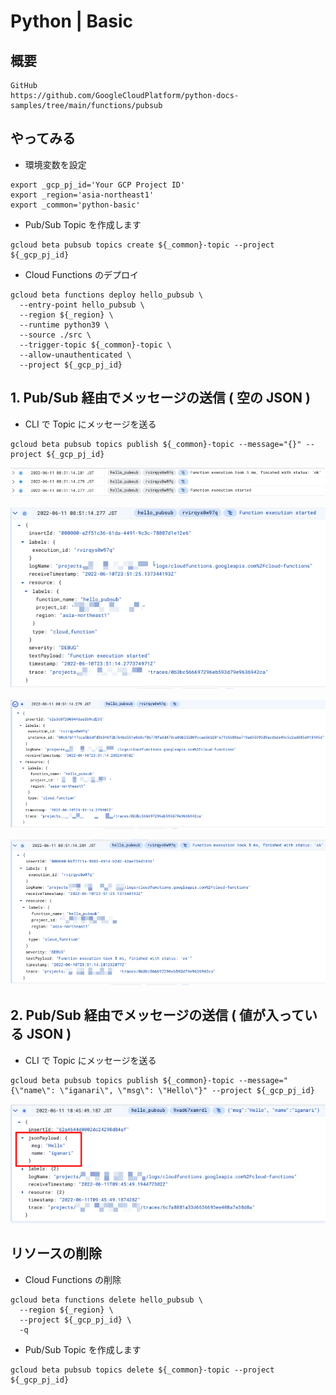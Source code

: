 # Python | Basic

## 概要

```
GitHub
https://github.com/GoogleCloudPlatform/python-docs-samples/tree/main/functions/pubsub
```

## やってみる

+ 環境変数を設定

```
export _gcp_pj_id='Your GCP Project ID'
export _region='asia-northeast1'
export _common='python-basic'
```

+ Pub/Sub Topic を作成します

```
gcloud beta pubsub topics create ${_common}-topic --project ${_gcp_pj_id}
```

+ Cloud Functions のデプロイ

```
gcloud beta functions deploy hello_pubsub \
  --entry-point hello_pubsub \
  --region ${_region} \
  --runtime python39 \
  --source ./src \
  --trigger-topic ${_common}-topic \
  --allow-unauthenticated \
  --project ${_gcp_pj_id}
```

## 1. Pub/Sub 経由でメッセージの送信 ( 空の JSON )

+ CLI で Topic にメッセージを送る

```
gcloud beta pubsub topics publish ${_common}-topic --message="{}" --project ${_gcp_pj_id}
```

![](./img/1-01.png)

![](./img/1-02.png)

![](./img/1-03.png)

![](./img/1-04.png)

## 2. Pub/Sub 経由でメッセージの送信 ( 値が入っている JSON )

+ CLI で Topic にメッセージを送る

```
gcloud beta pubsub topics publish ${_common}-topic --message="{\"name\": \"iganari\", \"msg\": \"Hello\"}" --project ${_gcp_pj_id}
```

![](./img/2-01.png)

## リソースの削除

+ Cloud Functions の削除

```
gcloud beta functions delete hello_pubsub \
  --region ${_region} \
  --project ${_gcp_pj_id} \
  -q
```

+ Pub/Sub Topic を作成します

```
gcloud beta pubsub topics delete ${_common}-topic --project ${_gcp_pj_id}
```
